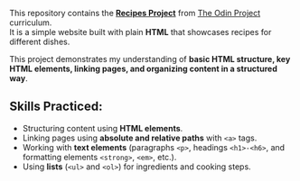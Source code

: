 This repository contains the [**Recipes Project**](https://www.theodinproject.com/lessons/foundations-recipes) from [The Odin Project](https://www.theodinproject.com) curriculum.  
It is a simple website built with plain **HTML** that showcases recipes for different dishes.  

This project demonstrates my understanding of **basic HTML structure, key HTML elements, linking pages, and organizing content in a structured way**.  

## Skills Practiced:
- Structuring content using **HTML elements**.  
- Linking pages using **absolute and relative paths** with `<a>` tags.  
- Working with **text elements** (paragraphs `<p>`, headings `<h1>-<h6>`, and formatting elements `<strong>`, `<em>`, etc.).  
- Using **lists** (`<ul>` and `<ol>`) for ingredients and cooking steps.  
